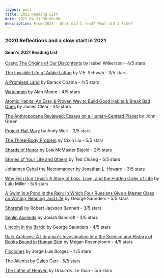 ```yaml
---
layout: post
title: 2021 Reading List
date: 2022-04-21 00:00:00
description: From 2021 - What did I read? What did I like?
---
```

### 2020 Reflections and a slow start in 2021

#### Sean's 2021 Reading List

[Caste: The Origins of Our Discontents](https://www.goodreads.com/book/show/51152447-caste) by Isabel Wilkerson - 4/5 stars

[The Invisible Life of Addie LaRue](https://www.goodreads.com/book/show/51029834-the-invisible-life-of-addie-larue) by V.E. Schwab - 3/5 stars

[A Promised Land](https://www.goodreads.com/book/show/55361205-a-promised-land) by Barack Obama - 4/5 stars

[Watchmen](https://www.goodreads.com/book/show/472331.Watchmen) by Alan Moore - 4/5 stars

[Atomic Habits: An Easy & Proven Way to Build Good Habits & Break Bad Ones](https://www.goodreads.com/book/show/40121378-atomic-habits) by James Clear - 3/5 stars

[The Anthropocene Reviewed: Essays on a Human-Centerd Planet](https://www.goodreads.com/book/show/55223004-the-anthropocene-reviewed) by John Green

[Project Hail Mary](https://www.goodreads.com/book/show/54493401-project-hail-mary) by Andy Weir - 3/5 stars

[The Three-Body Problem](https://www.goodreads.com/book/show/18245960-the-three-body-problem) by Cixin Liu - 5/5 stars

[Shards of Honor](https://www.goodreads.com/book/show/12282943-shards-of-honour) by Lois McMaster Bujold - 2/5 stars

[Stories of Your Life and Others](https://www.goodreads.com/book/show/18626849-stories-of-your-life-and-others) by Ted Chiang - 5/5 stars

[Johannes Cabal the Necromancer](https://www.goodreads.com/book/show/5750628-johannes-cabal-the-necromancer) by Jonathan L. Howard - 3/5 stars

[Why Fish Don't Exist: A Story of Loss, Love, and the Hidden Order of Life](https://www.goodreads.com/book/show/50887097-why-fish-don-t-exist) by Lulu Miller - 5/5 stars

[A Swim in a Pond in the Rain: In Which Four Russians Give a Master Class on Writing, Reading, and Life](https://www.goodreads.com/book/show/53487237-a-swim-in-a-pond-in-the-rain) by George Saunders - 5/5 stars

[Shorefall](https://www.goodreads.com/book/show/45309582-shorefall) by Robert Jackson Bennett - 3/5 stars

[Senlin Ascends](https://www.goodreads.com/book/show/35271523-senlin-ascends) by Josiah Bancroft - 3/5 stars

[Lincoln in the Bardo](https://www.goodreads.com/book/show/29906980-lincoln-in-the-bardo) by George Saunders - 4/5 stars

[Dark Archives: A Librarian's Investigation Into the Science and History of Books Bound in Human Skin](https://www.goodreads.com/book/show/50403464-dark-archives) by Megan Rosenbloom - 4/5 stars

[Ficciones](https://www.goodreads.com/book/show/25615886-ficciones) by Jorge Luis Borges - 4/5 stars

[The Alienist](https://www.goodreads.com/book/show/40024.The_Alienist) by Caleb Carr - 5/5 stars

[The Lathe of Heaven](https://www.goodreads.com/book/show/59924.The_Lathe_of_Heaven) by Ursula K. Le Guin - 5/5 stars

